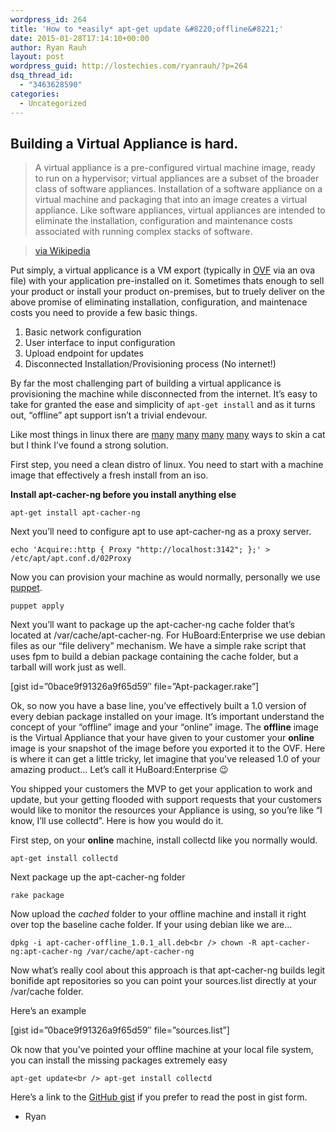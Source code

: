 ```yaml
---
wordpress_id: 264
title: 'How to *easily* apt-get update &#8220;offline&#8221;'
date: 2015-01-28T17:14:10+00:00
author: Ryan Rauh
layout: post
wordpress_guid: http://lostechies.com/ryanrauh/?p=264
dsq_thread_id:
  - "3463628590"
categories:
  - Uncategorized
---
```

## Building a Virtual Appliance is hard.

> A virtual appliance is a pre-configured virtual machine image, ready to run on a hypervisor; virtual appliances are a subset of the broader class of software appliances. Installation of a software appliance on a virtual machine and packaging that into an image creates a virtual appliance. Like software appliances, virtual appliances are intended to eliminate the installation, configuration and maintenance costs associated with running complex stacks of software.
    
> [via Wikipedia](http://en.wikipedia.org/wiki/Virtual_appliance)

Put simply, a virtual applicance is a VM export (typically in [OVF](http://en.wikipedia.org/wiki/Open_Virtualization_Format) via an ova file) with your application pre-installed on it. Sometimes thats enough to sell your product or install your product on-premises, but to truely deliver on the above promise of eliminating installation, configuration, and maintenace costs you need to provide a few basic things.

  1. Basic network configuration
  2. User interface to input configuration 
  3. Upload endpoint for updates
  4. Disconnected Installation/Provisioning process (No internet!)

By far the most challenging part of building a virtual applicance is provisioning the machine while disconnected from the internet. It&#8217;s easy to take for granted the ease and simplicity of `apt-get install` and as it turns out, &#8220;offline&#8221; apt support isn&#8217;t a trivial endevour.

Like most things in linux there are [many](http://www.reddit.com/r/linux/comments/1yrwy6/download_packageall_dependencies_for_offline/) [many](http://www.reddit.com/r/linux/comments/1yrwy6/download_packageall_dependencies_for_offline/) [many](http://manpages.ubuntu.com/manpages/dapper/man1/apt-ftparchive.1.html) [many](http://manpages.ubuntu.com/manpages/oneiric/man1/dpkg-scansources.1.html) ways to skin a cat but I think I&#8217;ve found a strong solution.

First step, you need a clean distro of linux. You need to start with a machine image that effectively a fresh install from an iso.

**Install apt-cacher-ng before you install anything else**

`apt-get install apt-cacher-ng`

Next you&#8217;ll need to configure apt to use apt-cacher-ng as a proxy server.

`echo 'Acquire::http { Proxy "http://localhost:3142"; };' > /etc/apt/apt.conf.d/02Proxy`

Now you can provision your machine as would normally, personally we use [puppet](http://puppetlabs.com/puppet/what-is-puppet).

`puppet apply`

Next you&#8217;ll want to package up the apt-cacher-ng cache folder that&#8217;s located at /var/cache/apt-cacher-ng. For HuBoard:Enterprise we use debian files as our &#8220;file delivery&#8221; mechanism. We have a simple rake script that uses fpm to build a debian package containing the cache folder, but a tarball will work just as well.

[gist id=&#8221;0bace9f91326a9f65d59&#8243; file=&#8221;Apt-packager.rake&#8221;]

Ok, so now you have a base line, you&#8217;ve effectively built a 1.0 version of every debian package installed on your image. It&#8217;s important understand the concept of your &#8220;offline&#8221; image and your &#8220;online&#8221; image. The **offline** image is the Virtual Appliance that your have given to your customer your **online** image is your snapshot of the image before you exported it to the OVF. Here is where it can get a little tricky, let imagine that you&#8217;ve released 1.0 of your amazing product&#8230; Let&#8217;s call it HuBoard:Enterprise 😉

You shipped your customers the MVP to get your application to work and update, but your getting flooded with support requests that your customers would like to monitor the resources your Appliance is using, so you&#8217;re like &#8220;I know, I&#8217;ll use collectd&#8221;. Here is how you would do it.

First step, on your **online** machine, install collectd like you normally would.

`apt-get install collectd`

Next package up the apt-cacher-ng folder

`rake package`

Now upload the _cached_ folder to your offline machine and install it right over top the baseline cache folder. If your using debian like we are&#8230;

`dpkg -i apt-cacher-offline_1.0.1_all.deb<br />
chown -R apt-cacher-ng:apt-cacher-ng /var/cache/apt-cacher-ng`

Now what&#8217;s really cool about this approach is that apt-cacher-ng builds legit bonifide apt repositories so you can point your sources.list directly at your /var/cache folder.

Here&#8217;s an example

[gist id=&#8221;0bace9f91326a9f65d59&#8243; file=&#8221;sources.list&#8221;]

Ok now that you&#8217;ve pointed your offline machine at your local file system, you can install the missing packages extremely easy

`apt-get update<br />
apt-get install collectd`

Here&#8217;s a link to the [GitHub gist](https://gist.github.com/rauhryan/0bace9f91326a9f65d59) if you prefer to read the post in gist form.

  * Ryan